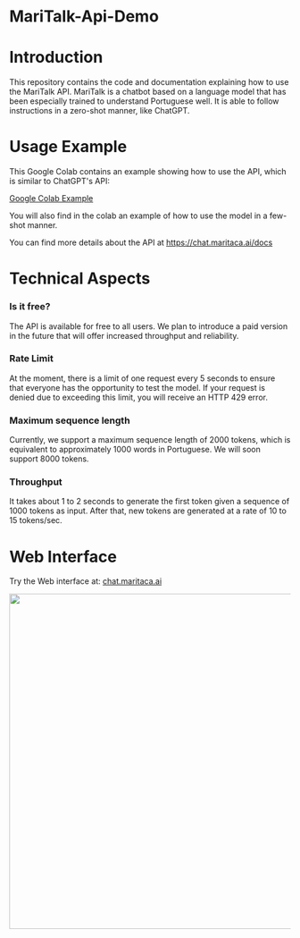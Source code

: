 # MariTalk-Api-Demo
 
# Introduction
This repository contains the code and documentation explaining how to use the MariTalk API.
MariTalk is a chatbot based on a language model that has been especially trained to understand Portuguese well.
It is able to follow instructions in a zero-shot manner, like ChatGPT. 

# Usage Example
This Google Colab contains an example showing how to use the API, which is similar to ChatGPT's API:

[Google Colab Example](https://colab.research.google.com/drive/13tieiQdQqYDQGHI8aLtlqoBWMpJ2elyo?usp=sharing)

You will also find in the colab an example of how to use the model in a few-shot manner.

You can find more details about the API at https://chat.maritaca.ai/docs

# Technical Aspects

### Is it free?
The API is available for free to all users. We plan to introduce a paid version in the future that will offer increased throughput and reliability. 

### Rate Limit
At the moment, there is a limit of one request every 5 seconds to ensure that everyone has the opportunity to test the model. If your request is denied due to exceeding this limit, you will receive an HTTP 429 error.

### Maximum sequence length 
Currently, we support a maximum sequence length of 2000 tokens, which is equivalent to approximately 1000 words in Portuguese. We will soon support 8000 tokens.

### Throughput
It takes about 1 to 2 seconds to generate the first token given a sequence of 1000 tokens as input.
After that, new tokens are generated at a rate of 10 to 15 tokens/sec.

# Web Interface
Try the Web interface at:
[chat.maritaca.ai](chat.maritaca.ai)

<img src="imgs/web_interface.png" width="600">